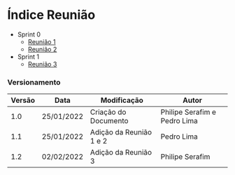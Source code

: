 # Índice Reunião

- Sprint 0
  - [Reunião 1](pages/ataReuniao/reuniao1.md)
  - [Reunião 2](pages/ataReuniao/reuniao2.md)
- Sprint 1
  - [Reunião 3](pages/ataReuniao/reuniao3.md)

### Versionamento

| Versão | Data       | Modificação             | Autor                        |
| ------ | ---------- | ----------------------- | ---------------------------- |
| 1.0    | 25/01/2022 | Criação do Documento    | Philipe Serafim e Pedro Lima |
| 1.1    | 25/01/2022 | Adição da Reunião 1 e 2 | Pedro Lima                   |
| 1.2    | 02/02/2022 | Adição da Reunião 3     | Philipe Serafim              |
